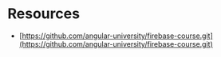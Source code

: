 # Resources

- [https://github.com/angular-university/firebase-course.git](https://github.com/angular-university/firebase-course.git)
